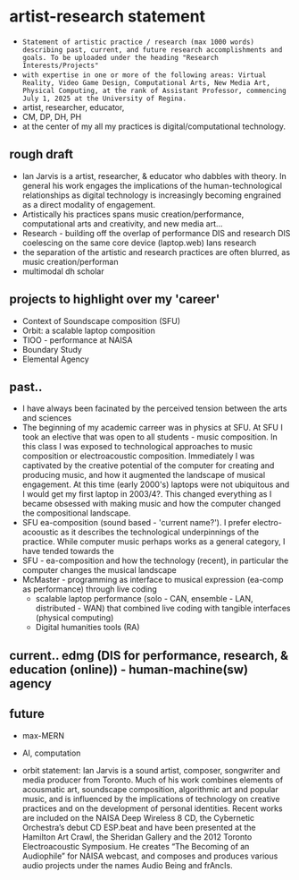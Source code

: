# artist-research statement
- `Statement of artistic practice / research (max 1000 words) describing past, current, and future research accomplishments and goals. To be uploaded under the heading "Research Interests/Projects"`
-  `with expertise in one or more of the following areas: Virtual Reality, Video Game Design, Computational Arts, New Media Art, Physical Computing, at the rank of Assistant Professor, commencing July 1, 2025 at the University of Regina.`
- artist, researcher, educator, 
- CM, DP, DH, PH
- at the center of my all my practices is digital/computational technology.
## rough draft
- Ian Jarvis is a artist, researcher, & educator who dabbles with theory. In general his work engages the implications of the human-technological relationships as digital technology is increasingly becoming engrained as a direct modality of engagement. 
- Artistically his practices spans music creation/performance, computational arts and creativity, and new media art...
- Research - building off the overlap of performance DIS and research DIS coelescing on the same core device (laptop.web) Ians research 
- the separation of the artistic and research practices are often blurred, as music creation/performan
- multimodal dh scholar
## projects to highlight over my 'career'
- Context of Soundscape composition (SFU)
- Orbit: a scalable laptop composition
- TIOO - performance at NAISA
- Boundary Study
- Elemental Agency
## past..
- I have always been facinated by the perceived tension between the arts and sciences
- The beginning of my academic carreer was in physics at SFU. At SFU I took an elective that was open to all students - music composition. In this class I was exposed to technological approaches to music composition or electroacoustic composition. Immediately I was captivated by the creative potential of the computer for creating and producing music, and how it augmented the landscape of musical engagement. At this time (early 2000's) laptops were not ubiquitous and I would get my first laptop in 2003/4?. This changed everything as I became obsessed with making music and how the computer changed the compositional landscape. 
- SFU ea-composition (sound based - 'current name?'). I prefer electro-acooustic as it describes the technological underpinnings of the practice. While computer music perhaps works as a general category, I have tended towards the 
- SFU - ea-composition and how the technology (recent), in particular the computer changes the musical landscape
- McMaster - programming as interface to musical expression (ea-comp as performance) through live coding 
    - scalable laptop performance (solo - CAN, ensemble - LAN, distributed - WAN) that combined live coding with tangible interfaces (physical computing)
    - Digital humanities tools (RA)
## current.. edmg (DIS for performance, research, & education (online)) - human-machine(sw) agency 
## future

- max-MERN 
- AI, computation



- orbit statement: Ian Jarvis is a sound artist, composer, songwriter and media producer from Toronto. Much of his work combines elements of acousmatic art, soundscape composition, algorithmic art and popular music, and is influenced by the implications of technology on creative practices and on the development of personal identities. Recent works are included on the NAISA Deep Wireless 8 CD, the Cybernetic Orchestra’s debut CD ESP.beat and have been presented at the Hamilton Art Crawl, the Sheridan Gallery and the 2012 Toronto Electroacoustic Symposium. He creates “The Becoming of an Audiophile” for NAISA webcast, and composes and produces various audio projects under the names Audio Being and frAncIs. 